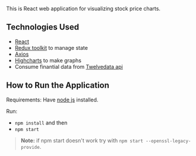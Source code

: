 This is React web application for visualizing stock price charts.

## Technologies Used
- [React](https://react.dev/)
- [Redux toolkit](https://redux-toolkit.js.org/) to manage state
- [Axios](https://axios-http.com/)
- [Highcharts](https://www.highcharts.com/) to make graphs
- Consume finantial data from [Twelvedata api](https://twelvedata.com/)

## How to Run the Application

Requirements: Have [node js](https://nodejs.org/en/learn/getting-started/how-to-install-nodejs) installed.

Run:
- `npm install` 
and then
- `npm start`

> **Note:** if npm start doesn't work try with `npm start --openssl-legacy-provide`.

